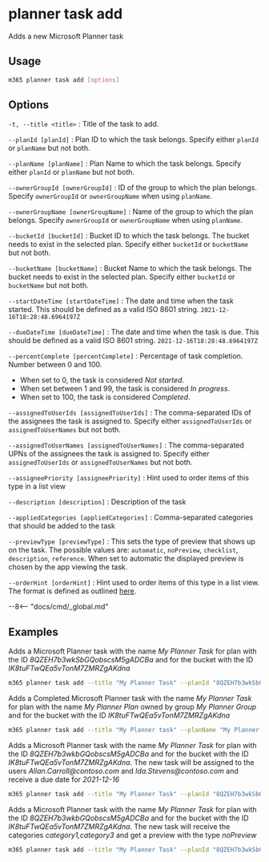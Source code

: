 # planner task add

Adds a new Microsoft Planner task

## Usage

```sh
m365 planner task add [options]
```

## Options

`-t, --title <title>`
: Title of the task to add.

`--planId [planId]`
: Plan ID to which the task belongs. Specify either `planId` or `planName` but not both.

`--planName [planName]`
: Plan Name to which the task belongs. Specify either `planId` or `planName` but not both.

`--ownerGroupId [ownerGroupId]`
: ID of the group to which the plan belongs. Specify `ownerGroupId` or `ownerGroupName` when using `planName`.

`--ownerGroupName [ownerGroupName]`
: Name of the group to which the plan belongs. Specify `ownerGroupId` or `ownerGroupName` when using `planName`.

`--bucketId [bucketId]`
: Bucket ID to which the task belongs. The bucket needs to exist in the selected plan. Specify either `bucketId` or `bucketName` but not both.

`--bucketName [bucketName]`
: Bucket Name to which the task belongs. The bucket needs to exist in the selected plan. Specify either `bucketId` or `bucketName` but not both.

`--startDateTime [startDateTime]`
: The date and time when the task started. This should be defined as a valid ISO 8601 string. `2021-12-16T18:28:48.6964197Z`

`--dueDateTime [dueDateTime]`
: The date and time when the task is due. This should be defined as a valid ISO 8601 string. `2021-12-16T18:28:48.6964197Z`

`--percentComplete [percentComplete]`
: Percentage of task completion. Number between 0 and 100.
  - When set to 0, the task is considered _Not started_. 
  - When set between 1 and 99, the task is considered _In progress_.
  - When set to 100, the task is considered _Completed_.

`--assignedToUserIds [assignedToUserIds]`
: The comma-separated IDs of the assignees the task is assigned to. Specify either `assignedToUserIds` or `assignedToUserNames` but not both.

`--assignedToUserNames [assignedToUserNames]`
: The comma-separated UPNs of the assignees the task is assigned to. Specify either `assignedToUserIds` or `assignedToUserNames` but not both.

`--assigneePriority [assigneePriority]`
: Hint used to order items of this type in a list view

`--description [description]`
: Description of the task

`--appliedCategories [appliedCategories]`
: Comma-separated categories that should be added to the task

`--previewType [previewType]`
: This sets the type of preview that shows up on the task. The possible values are: `automatic`, `noPreview`, `checklist`, `description`, `reference`. When set to automatic the displayed preview is chosen by the app viewing the task.

`--orderHint [orderHint]`
: Hint used to order items of this type in a list view. The format is defined as outlined [here](https://docs.microsoft.com/en-us/graph/api/resources/planner-order-hint-format?view=graph-rest-1.0).

--8<-- "docs/cmd/_global.md"

## Examples

Adds a Microsoft Planner task with the name _My Planner Task_ for plan with the ID _8QZEH7b3wkSbGQobscsM5gADCBa_ and for the bucket with the ID _IK8tuFTwQEa5vTonM7ZMRZgAKdna_

```sh
m365 planner task add --title "My Planner Task" --planId "8QZEH7b3wkSbGQobscsM5gADCBa" --bucketId "IK8tuFTwQEa5vTonM7ZMRZgAKdna"
```

Adds a Completed Microsoft Planner task with the name _My Planner Task_ for plan with the name _My Planner Plan_ owned by group _My Planner Group_ and for the bucket with the ID _IK8tuFTwQEa5vTonM7ZMRZgAKdna_

```sh
m365 planner task add --title "My Planner task" --planName "My Planner Plan" --ownerGroupName "My Planner Group" --bucketId "IK8tuFTwQEa5vTonM7ZMRZgAKdna" --percentComplete 100
```

Adds a Microsoft Planner task with the name _My Planner Task_ for plan with the ID _8QZEH7b3wkbGQobscsM5gADCBa_ and for the bucket with the ID _IK8tuFTwQEa5vTonM7ZMRZgAKdna_. The new task will be assigned to the users _Allan.Carroll@contoso.com_ and _Ida.Stevens@contoso.com_ and receive a due date for _2021-12-16_

```sh
m365 planner task add --title "My Planner Task" --planId "8QZEH7b3wkSbGQobscsM5gADCBa" --bucketId "IK8tuFTwQEa5vTonM7ZMRZgAKdna" --assignedToUserNames "Allan.Carroll@contoso.com,Ida.Stevens@contoso.com" --dueDateTime "2021-12-16"
```

Adds a Microsoft Planner task with the name _My Planner Task_ for plan with the ID _8QZEH7b3wkbGQobscsM5gADCBa_ and for the bucket with the ID _IK8tuFTwQEa5vTonM7ZMRZgAKdna_. The new task will receive the categories _category1,category3_ and get a preview with the type _noPreview_

```sh
m365 planner task add --title "My Planner Task" --planId "8QZEH7b3wkSbGQobscsM5gADCBa" --bucketId "IK8tuFTwQEa5vTonM7ZMRZgAKdna" --appliedCategories "category1,category3" --previewType "noPreview"
```
